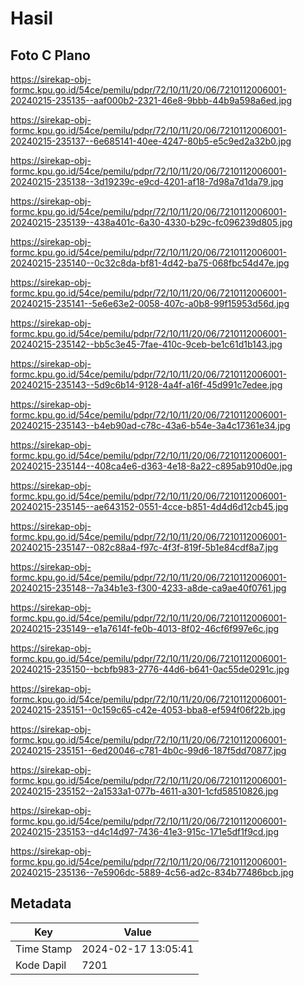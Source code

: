 # Hasil

## Foto C Plano

https://sirekap-obj-formc.kpu.go.id/54ce/pemilu/pdpr/72/10/11/20/06/7210112006001-20240215-235135--aaf000b2-2321-46e8-9bbb-44b9a598a6ed.jpg

https://sirekap-obj-formc.kpu.go.id/54ce/pemilu/pdpr/72/10/11/20/06/7210112006001-20240215-235137--6e685141-40ee-4247-80b5-e5c9ed2a32b0.jpg

https://sirekap-obj-formc.kpu.go.id/54ce/pemilu/pdpr/72/10/11/20/06/7210112006001-20240215-235138--3d19239c-e9cd-4201-af18-7d98a7d1da79.jpg

https://sirekap-obj-formc.kpu.go.id/54ce/pemilu/pdpr/72/10/11/20/06/7210112006001-20240215-235139--438a401c-6a30-4330-b29c-fc096239d805.jpg

https://sirekap-obj-formc.kpu.go.id/54ce/pemilu/pdpr/72/10/11/20/06/7210112006001-20240215-235140--0c32c8da-bf81-4d42-ba75-068fbc54d47e.jpg

https://sirekap-obj-formc.kpu.go.id/54ce/pemilu/pdpr/72/10/11/20/06/7210112006001-20240215-235141--5e6e63e2-0058-407c-a0b8-99f15953d56d.jpg

https://sirekap-obj-formc.kpu.go.id/54ce/pemilu/pdpr/72/10/11/20/06/7210112006001-20240215-235142--bb5c3e45-7fae-410c-9ceb-be1c61d1b143.jpg

https://sirekap-obj-formc.kpu.go.id/54ce/pemilu/pdpr/72/10/11/20/06/7210112006001-20240215-235143--5d9c6b14-9128-4a4f-a16f-45d991c7edee.jpg

https://sirekap-obj-formc.kpu.go.id/54ce/pemilu/pdpr/72/10/11/20/06/7210112006001-20240215-235143--b4eb90ad-c78c-43a6-b54e-3a4c17361e34.jpg

https://sirekap-obj-formc.kpu.go.id/54ce/pemilu/pdpr/72/10/11/20/06/7210112006001-20240215-235144--408ca4e6-d363-4e18-8a22-c895ab910d0e.jpg

https://sirekap-obj-formc.kpu.go.id/54ce/pemilu/pdpr/72/10/11/20/06/7210112006001-20240215-235145--ae643152-0551-4cce-b851-4d4d6d12cb45.jpg

https://sirekap-obj-formc.kpu.go.id/54ce/pemilu/pdpr/72/10/11/20/06/7210112006001-20240215-235147--082c88a4-f97c-4f3f-819f-5b1e84cdf8a7.jpg

https://sirekap-obj-formc.kpu.go.id/54ce/pemilu/pdpr/72/10/11/20/06/7210112006001-20240215-235148--7a34b1e3-f300-4233-a8de-ca9ae40f0761.jpg

https://sirekap-obj-formc.kpu.go.id/54ce/pemilu/pdpr/72/10/11/20/06/7210112006001-20240215-235149--e1a7614f-fe0b-4013-8f02-46cf6f997e6c.jpg

https://sirekap-obj-formc.kpu.go.id/54ce/pemilu/pdpr/72/10/11/20/06/7210112006001-20240215-235150--bcbfb983-2776-44d6-b641-0ac55de0291c.jpg

https://sirekap-obj-formc.kpu.go.id/54ce/pemilu/pdpr/72/10/11/20/06/7210112006001-20240215-235151--0c159c65-c42e-4053-bba8-ef594f06f22b.jpg

https://sirekap-obj-formc.kpu.go.id/54ce/pemilu/pdpr/72/10/11/20/06/7210112006001-20240215-235151--6ed20046-c781-4b0c-99d6-187f5dd70877.jpg

https://sirekap-obj-formc.kpu.go.id/54ce/pemilu/pdpr/72/10/11/20/06/7210112006001-20240215-235152--2a1533a1-077b-4611-a301-1cfd58510826.jpg

https://sirekap-obj-formc.kpu.go.id/54ce/pemilu/pdpr/72/10/11/20/06/7210112006001-20240215-235153--d4c14d97-7436-41e3-915c-171e5df1f9cd.jpg

https://sirekap-obj-formc.kpu.go.id/54ce/pemilu/pdpr/72/10/11/20/06/7210112006001-20240215-235136--7e5906dc-5889-4c56-ad2c-834b77486bcb.jpg


## Metadata

| Key        | Value               |
| ---------- | ------------------- |
| Time Stamp | 2024-02-17 13:05:41 |
| Kode Dapil | 7201                |



